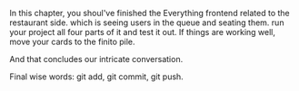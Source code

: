 In this chapter, you shoul've finished the Everything frontend related to the restaurant side. which is seeing users in the queue and seating them. run your project all four parts of it and test it out. If things are working well, move your cards to the finito pile.


And that concludes our intricate conversation. 

Final wise words: git add, git commit, git push.
